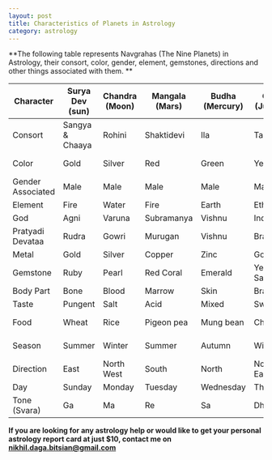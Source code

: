 ```yaml
---
layout: post
title: Characteristics of Planets in Astrology
category: astrology
---
```


**The following table represents Navgrahas (The Nine Planets) in Astrology, their consort, color, gender, element, gemstones, directions and other things associated with them.  ** 



| Character         | Surya Dev (sun) | Chandra (Moon)  | Mangala (Mars) | Budha (Mercury) | Guru (Jupiter)  | Shukra (Venus)        | Shani (Saturn) | Rahu (north node) | Ketu (south node) |
|-------------------|-----------------|-----------------|----------------|-----------------|-----------------|-----------------------|----------------|-------------------|-------------------|
| Consort           | Sangya & Chaaya | Rohini          | Shaktidevi     | Ila             | Tara            | Sukirthi & Urjaswathi | Neeladevi      | Simhi             | Chitralekha       |
| Color             | Gold            | Silver          | Red            | Green           | Yellow          | White/Yellow          | Black/Blue     | Dark Blue         | Smoky Grey        |
| Gender Associated | Male            | Male            | Male           | Male            | Male            | Female                | Neutral        | Male              | Neutral           |
| Element           | Fire            | Water           | Fire           | Earth           | Ether           | Water                 | Air            | Air               | Earth             |
| God               | Agni            | Varuna          | Subramanya     | Vishnu          | Indra           | Indrani               | Brahma         | Nirriti           | Ganesha           |
| Pratyadi Devataa  | Rudra           | Gowri           | Murugan        | Vishnu          | Brahma          | Indra                 | Yama           | Durga             | Chitragupta       |
| Metal             | Gold            | Silver          | Copper         | Zinc            | Gold            | Silver                | Iron           | Lead              | Mercury           |
| Gemstone          | Ruby            | Pearl           | Red Coral      | Emerald         | Yellow Sapphire | Diamond               | Blue Sapphire  | Hessonite         | Cat's Eye         |
| Body Part         | Bone            | Blood           | Marrow         | Skin            | Brain           | Semen                 | Muscles        | Head              | Skin              |
| Taste             | Pungent         | Salt            | Acid           | Mixed           | Sweet           | Sour                  | Astringent     | -                 | -                 |
| Food              | Wheat           | Rice            | Pigeon pea     | Mung bean       | Chickpea        | kidney beans          | Sesame         | Urad (bean)       | Horse gram        |
| Season            | Summer          | Winter          | Summer         | Autumn          | Winter          | Spring                | All Seasons    | -                 | -                 |
| Direction         | East            | North West      | South          | North           | North East      | South East            | West           | South West        | -                 |
| Day               | Sunday          | Monday          | Tuesday        | Wednesday       | Thursday        | Friday                | Saturday       | Saturday          | -Tuesday          |
| Tone (Svara)      | Ga              | Ma              | Re             | Sa              | Dha             | Ni                    | Pa             | -                 | -                 |







**If you are looking for any astrology help or would like to get your personal astrology report card at just $10, contact me on <nikhil.daga.bitsian@gmail.com>**
